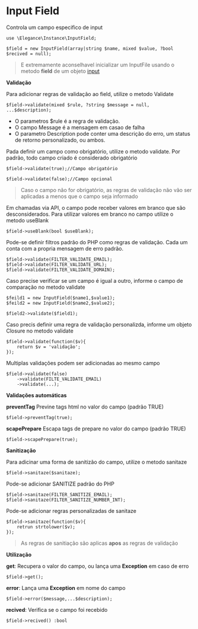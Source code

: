 # Input Field

Controla um campo especifico de input

    use \Elegance\Instance\InputField;

    $field = new InputField(array|string $name, mixed $value, ?bool $recived = null);

> E extremamente aconselhavel inicializar um InputFile usando o metodo **field** de um objeto [input](https://github.com/php-elegance/http/tree/main/.doc/class/input/input.md)

**Validação**

Para adicionar regras de validação ao field, utilize o metodo Validate

    $field->validate(mixed $rule, ?string $message = null, ...$description);

- O parametros $rule é a regra de validação.
- O campo Message é a mensagem em casao de falha
- O parametro Description pode conter uma descrição do erro, um status de retorno personalizado, ou ambos.

Pada definir um campo como obrigatório, utilize o metodo validate. Por padrão, todo campo criado é considerado obrigatório

    $field->validate(true);//Campo obrigatório

    $field->validate(false);//Campo opcional

> Caso o campo não for obrigatório, as regras de validação não vão ser aplicadas a menos que o campo seja informado

Em chamadas via API, o campo pode receber valores em branco que são desconsiderados. Para utilizar valores em branco no campo utilize o metodo useBlank

    $field->useBlank(bool $useBlank);

Pode-se definir filtros padrão do PHP como regras de validação. Cada um conta com a propria mensagem de erro padrão.

    $field->validate(FILTER_VALIDATE_EMAIL);
    $field->validate(FILTER_VALIDATE_URL);
    $field->validate(FILTER_VALIDATE_DOMAIN);

Caso precise verificar se um campo é igual a outro, informe o campo de comparação no metodo validate

    $feild1 = new InputField($name1,$value1);
    $feild2 = new InputField($name2,$value2);

    $field2->validate($field1);

Caso precis definir uma regra de validação personalizda, informe um objeto Closure no metodo validate

    $field->validate(function($v){
        return $v = 'validação';
    });

Multiplas validações podem ser adicionadas ao mesmo campo

    $field->validate(false)
        ->validate(FILTE_VALIDATE_EMAIL)
        ->validate(...);

**Validações automáticas**

**preventTag** Previne tags html no valor do campo (padrão TRUE)

    $field->preventTag(true);

**scapePrepare** Escapa tags de prepare no valor do campo (padrão TRUE)

    $field->scapePrepare(true);

**Sanitização**

Para adicinar uma forma de sanitizão do campo, utilize o metodo sanitaze

    $field->sanitaze($sanitaze);

Pode-se adicionar SANITIZE padrão do PHP

    $field->sanitaze(FILTER_SANITIZE_EMAIL);
    $field->sanitaze(FILTER_SANITIZE_NUMBER_INT);

Pode-se adicionar regras personalizadas de sanitaze

    $field->sanitaze(function($v){
        retrun strtolower($v);
    });

> As regras de sanitiação são aplicas **apos** as regras de validação

**Utilização**

**get**: Recupera o valor do campo, ou lança uma **Exception** em caso de erro

    $field->get();

**error**: Lança uma **Exception** em nome do campo

    $field->error($message,...$description);

**recived**: Verifica se o campo foi recebido

    $field->recived() :bool
